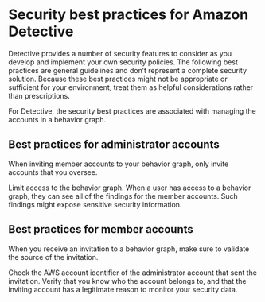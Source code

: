 # Security best practices for Amazon Detective<a name="security-best-practices"></a>

Detective provides a number of security features to consider as you develop and implement your own security policies\. The following best practices are general guidelines and don’t represent a complete security solution\. Because these best practices might not be appropriate or sufficient for your environment, treat them as helpful considerations rather than prescriptions\.

For Detective, the security best practices are associated with managing the accounts in a behavior graph\.

## Best practices for administrator accounts<a name="security-best-practices-admin-accounts"></a>

When inviting member accounts to your behavior graph, only invite accounts that you oversee\.

Limit access to the behavior graph\. When a user has access to a behavior graph, they can see all of the findings for the member accounts\. Such findings might expose sensitive security information\.

## Best practices for member accounts<a name="security-best-practices-member-accounts"></a>

When you receive an invitation to a behavior graph, make sure to validate the source of the invitation\.

Check the AWS account identifier of the administrator account that sent the invitation\. Verify that you know who the account belongs to, and that the inviting account has a legitimate reason to monitor your security data\.